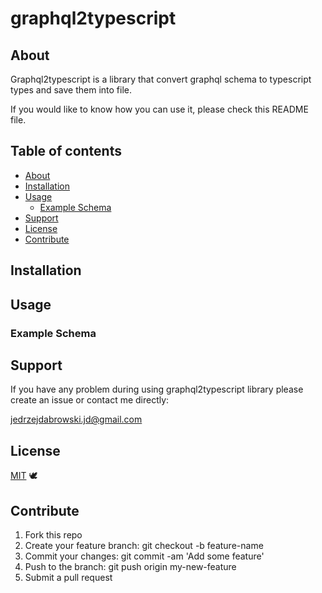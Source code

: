 # graphql2typescript

## About

Graphql2typescript is a library that convert graphql schema to typescript types and save them into file.

If you would like to know how you can use it, please check this README file.

## Table of contents

- [About](#about)
- [Installation](#installation)
- [Usage](#usage)
  - [Example Schema](#example-schema)
- [Support](#support)
- [License](#license)
- [Contribute](#contribute)

## Installation

## Usage

### Example Schema

## Support

If you have any problem during using graphql2typescript library please create an issue or contact me directly:

jedrzejdabrowski.jd@gmail.com

## License

[MIT](https://github.com/GraphBase-Core/graphql2typescript/blob/main/LICENSE.md) 🕊

## Contribute

1.  Fork this repo
2.  Create your feature branch: git checkout -b feature-name
3.  Commit your changes: git commit -am 'Add some feature'
4.  Push to the branch: git push origin my-new-feature
5.  Submit a pull request
